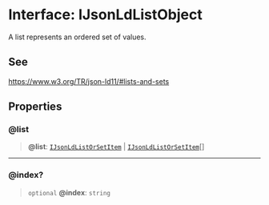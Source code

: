 # Interface: IJsonLdListObject

A list represents an ordered set of values.

## See

https://www.w3.org/TR/json-ld11/#lists-and-sets

## Properties

### @list

> **@list**: [`IJsonLdListOrSetItem`](../type-aliases/IJsonLdListOrSetItem.md) \| [`IJsonLdListOrSetItem`](../type-aliases/IJsonLdListOrSetItem.md)[]

***

### @index?

> `optional` **@index**: `string`
